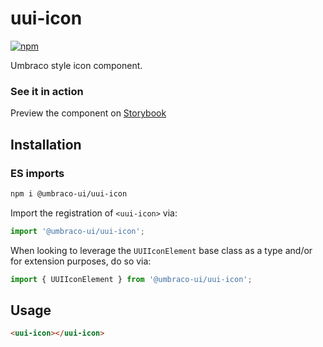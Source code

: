 # uui-icon

[![npm](https://img.shields.io/npm/v/@umbraco-ui/uui-icon?logoColor=%231B264F)](https://www.npmjs.com/package/@umbraco-ui/uui-icon)

Umbraco style icon component.

### See it in action

Preview the component on [Storybook](https://uui.umbraco.com/?path=/docs/uui-icon--docs)

## Installation

### ES imports

```zsh
npm i @umbraco-ui/uui-icon
```

Import the registration of `<uui-icon>` via:

```javascript
import '@umbraco-ui/uui-icon';
```

When looking to leverage the `UUIIconElement` base class as a type and/or for extension purposes, do so via:

```javascript
import { UUIIconElement } from '@umbraco-ui/uui-icon';
```

## Usage

```html
<uui-icon></uui-icon>
```
